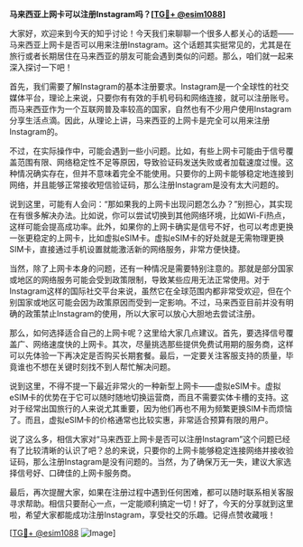 **马来西亚上网卡可以注册Instagram吗？[[TG💪+ @esim1088](https://t.me/s/esim1088)]**

大家好，欢迎来到今天的知乎讨论！今天我们来聊聊一个很多人都关心的话题——马来西亚上网卡是否可以用来注册Instagram。这个话题其实挺常见的，尤其是在旅行或者长期居住在马来西亚的朋友可能会遇到类似的问题。那么，咱们就一起来深入探讨一下吧！

首先，我们需要了解Instagram的基本注册要求。Instagram是一个全球性的社交媒体平台，理论上来说，只要你有有效的手机号码和网络连接，就可以注册账号。而马来西亚作为一个互联网普及率较高的国家，自然也有不少用户使用Instagram分享生活点滴。因此，从理论上讲，马来西亚的上网卡是完全可以用来注册Instagram的。

不过，在实际操作中，可能会遇到一些小问题。比如，有些上网卡可能由于信号覆盖范围有限、网络稳定性不足等原因，导致验证码发送失败或者加载速度过慢。这种情况确实存在，但并不意味着完全不能使用。只要你的上网卡能够稳定地连接到网络，并且能够正常接收短信验证码，那么注册Instagram是没有太大问题的。

说到这里，可能有人会问：“那如果我的上网卡出现问题怎么办？”别担心，其实现在有很多解决办法。比如说，你可以尝试切换到其他网络环境，比如Wi-Fi热点，这样可能会提高成功率。此外，如果你的上网卡确实是信号不好，也可以考虑更换一张更稳定的上网卡，比如虚拟eSIM卡。虚拟eSIM卡的好处就是无需物理更换SIM卡，直接通过手机设置就能激活新的网络服务，非常方便快捷。

当然，除了上网卡本身的问题，还有一种情况是需要特别注意的。那就是部分国家或地区的网络服务可能会受到政策限制，导致某些应用无法正常使用。对于Instagram这样的国际社交平台来说，虽然它在全球范围内都非常受欢迎，但在个别国家或地区可能会因为政策原因而受到一定影响。不过，马来西亚目前并没有明确的政策禁止Instagram的使用，所以大家可以放心大胆地去尝试注册。

那么，如何选择适合自己的上网卡呢？这里给大家几点建议。首先，要选择信号覆盖广、网络速度快的上网卡。其次，尽量挑选那些提供免费试用期的服务商，这样可以先体验一下再决定是否购买长期套餐。最后，一定要关注客服支持的质量，毕竟谁也不想在关键时刻找不到人帮忙解决问题。

说到这里，不得不提一下最近非常火的一种新型上网卡——虚拟eSIM卡。虚拟eSIM卡的优势在于它可以随时随地切换运营商，而且不需要实体卡槽的支持。这对于经常出国旅行的人来说尤其重要，因为他们再也不用为频繁更换SIM卡而烦恼了。而且，虚拟eSIM卡的价格通常也比较实惠，非常适合预算有限的用户。

说了这么多，相信大家对“马来西亚上网卡是否可以注册Instagram”这个问题已经有了比较清晰的认识了吧？总的来说，只要你的上网卡能够稳定连接网络并接收验证码，那么注册Instagram是没有问题的。当然，为了确保万无一失，建议大家选择信号好、口碑佳的上网卡服务商。

最后，再次提醒大家，如果在注册过程中遇到任何困难，都可以随时联系相关客服寻求帮助。相信只要耐心一点，一定能顺利搞定一切！好了，今天的分享就到这里啦，希望大家都能成功注册Instagram，享受社交的乐趣。记得点赞收藏哦！

[[TG💪+ @esim1088](https://t.me/s/esim1088) ![Image](https://i.postimg.cc/4NQfJmqS/Snipaste-2025-05-13-00-14-12.png)]